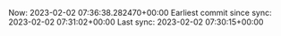 Now: 2023-02-02 07:36:38.282470+00:00 Earliest commit since sync: 2023-02-02 07:31:02+00:00 Last sync: 2023-02-02 07:30:15+00:00
